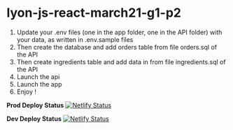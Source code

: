 # lyon-js-react-march21-g1-p2

1. Update your .env files (one in the app folder, one in the API folder) with your data, as written in .env.sample files
2. Then create the database and add orders table from file orders.sql of the API
3. Then create ingredients table and add data in from file ingredients.sql of the API
4. Launch the api
5. Launch the app
6. Enjoy !

**Prod Deploy Status**
[![Netlify Status](https://api.netlify.com/api/v1/badges/85a56c7c-d60c-4ce0-a276-6ef78196e094/deploy-status)](https://app.netlify.com/sites/upizzprod/deploys)

**Dev Deploy Status**
[![Netlify Status](https://api.netlify.com/api/v1/badges/bf624691-24ae-4e53-baba-5fb0f0207100/deploy-status)](https://app.netlify.com/sites/upizzdev/deploys)
